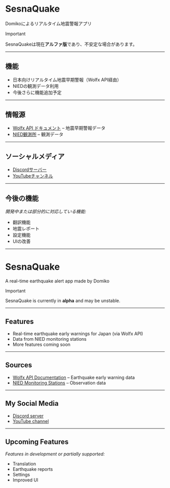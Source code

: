 # SesnaQuake
Domikoによるリアルタイム地震警報アプリ

> [!IMPORTANT]  
> SesnaQuakeは現在**アルファ版**であり、不安定な場合があります。

---

## 機能
- 日本向けリアルタイム地震早期警報（Wolfx API経由）  
- NIEDの観測データ利用  
- 今後さらに機能追加予定  

---

## 情報源
- [Wolfx API ドキュメント](https://wolfx.jp/apidoc_en) – 地震早期警報データ  
- [NIED観測所](https://www.lmoni.bosai.go.jp/monitor/) – 観測データ

---

## ソーシャルメディア
- [Discordサーバー](https://discord.gg/vnDfPRrRh8)  
- [YouTubeチャンネル](https://www.youtube.com/@DomikoLabs)

---

## 今後の機能
_開発中または部分的に対応している機能:_  
- 翻訳機能  
- 地震レポート  
- 設定機能  
- UIの改善

---

# SesnaQuake
A real-time earthquake alert app made by Domiko

> [!IMPORTANT]  
> SesnaQuake is currently in **alpha** and may be unstable.

---

## Features
- Real-time earthquake early warnings for Japan (via Wolfx API)  
- Data from NIED monitoring stations  
- More features coming soon  

---

## Sources
- [Wolfx API Documentation](https://wolfx.jp/apidoc_en) – Earthquake early warning data  
- [NIED Monitoring Stations](https://www.lmoni.bosai.go.jp/monitor/) – Observation data

---

## My Social Media
- [Discord server](https://discord.gg/vnDfPRrRh8)  
- [YouTube channel](https://www.youtube.com/@DomikoLabs)

---

## Upcoming Features
_Features in development or partially supported:_  
- Translation  
- Earthquake reports  
- Settings  
- Improved UI
